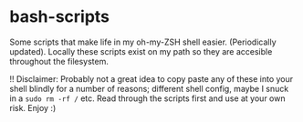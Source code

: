 # bash-scripts
Some scripts that make life in my oh-my-ZSH shell easier. (Periodically updated). Locally these scripts exist on my path so they are accesible throughout the filesystem. 

!! Disclaimer: Probably not a great idea to copy paste any of these into your shell blindly for a number of reasons; different shell config, maybe I snuck in a ```sudo rm -rf /``` etc. Read through the scripts first and use at your own risk. Enjoy :)
